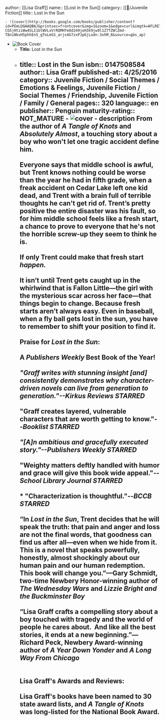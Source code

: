 author:: [[Lisa Graff]]
name:: [[Lost in the Sun]]
category:: [[📖/Juvenile Fiction]]
title:: Lost in the Sun

	- ![cover](http://books.google.com/books/publisher/content?id=PEmLDQAAQBAJ&printsec=frontcover&img=1&zoom=1&edge=curl&imgtk=AFLRE73V1jqwLksxl4cNvFPyuebm0pZDVM6-CG5jHtziWw4SLI1blWVLxVrRQMHYeOd249joH3k9jw9l1Z7TZWlZmd-T8niNkvH5phhEn5_gToLmSS_arjx4G7zxPJp6jLodn-3xhM_6&source=gbs_ap)
- ![Book Cover](http://books.google.com/books/publisher/content?id=6x5hDQAAQBAJ&printsec=frontcover&img=1&zoom=1&edge=curl&imgtk=AFLRE722MXzOG6tOBo2Voa6OMZyizcUqQxaeCiehoQpFI0spKStIkvsQlTTx_1iVchzRbsvvzmqsSahHNBch9AaIzN1lF2u80kfmTPC0tGngBYLhL5iDFykdomTDjmFlUK0kxcVeZstP&source=gbs_api)
	- **Title:** Lost in the Sun
	- title:: Lost in the Sun  isbn:: 0147508584  author:: Lisa Graff  published-at:: 4/25/2016  category:: Juvenile Fiction / Social Themes / Emotions & Feelings, Juvenile Fiction / Social Themes / Friendship, Juvenile Fiction / Family / General  pages:: 320  language:: en  publisher:: Penguin  maturity-rating:: NOT_MATURE  - ![cover](http://books.google.com/books/publisher/content?id=6x5hDQAAQBAJ&printsec=frontcover&img=1&zoom=1&edge=curl&imgtk=AFLRE73UtPDsBOQ2drIOHAlY2ddXLoFmLfInaBRi0FfMOTUgTk-GiEGrKD45g3Q2BCU0H8We2Ad-PwF4bmtdZ3XPRXzxxviLyI68lrjKfLL9LOFokWjnbMxHzdsIKDP7fR9EWiQfKvVz&source=gbs_api) - description   <b>From the author of <i>A Tangle of Knots</i> and <i>Absolutely Almost</i>, a touching story about a boy who won't let one tragic accident define him.</b><br><br> Everyone says that middle school is awful, but Trent knows nothing could be worse than the year he had in fifth grade, when a freak accident on Cedar Lake left one kid dead, and Trent with a brain full of terrible thoughts he can't get rid of. Trent’s pretty positive the entire disaster was his fault, so for him middle school feels like a fresh start, a chance to prove to everyone that he's not the horrible screw-up they seem to think he is. <br> <br> If only Trent could make that fresh start <i>happen.<br></i> <br> It isn’t until Trent gets caught up in the whirlwind that is Fallon Little—the girl with the mysterious scar across her face—that things begin to change. Because fresh starts aren’t always easy. Even in baseball, when a fly ball gets lost in the sun, you have to remember to shift your position to find it.<br><br> <b>Praise for <i>Lost in the Sun</i>:</b><br>  <br>A <i>Publishers Weekly</i> Best Book of the Year!<br> <br><b>*</b> "Graff writes with stunning insight [and] consistently demonstrates why character-driven novels can live from generation to generation."--<i>Kirkus Reviews</i> *STARRED*<br><br><b>*</b> "Graff creates layered, vulnerable characters that are worth getting to know."--<i>Booklist </i>*STARRED*<br><br><b>*</b> "[A]n ambitious and gracefully executed story."--<i>Publishers Weekly</i> *STARRED*<br>    <br><b>*</b> "Weighty matters deftly handled with humor and grace will give this book wide appeal."--<i>School Library Journal</i> *STARRED*<br> <br><b>*</b> "Characterization is thoughtful."--<i>BCCB </i>*STARRED*<br> <br>“In <i>Lost in the Sun</i>, Trent decides that he will speak the truth: that pain and anger and loss are not the final words, that goodness can find us after all—even when we hide from it.  This is a novel that speaks powerfully, honestly, almost shockingly about our human pain and our human redemption.  This book will change you.”—Gary Schmidt, two-time Newbery Honor-winning author of <i>The Wednesday Wars </i>and <i>Lizzie Bright and the Buckminster Boy</i><br>  <br> “Lisa Graff crafts a compelling story about a boy touched with tragedy and the world of people he cares about.  And like all the best stories, it ends at a new beginning.”—Richard Peck, Newbery Award-winning author of <i>A Year Down Yonder</i> and <i>A Long Way From Chicago</i><br>  <br>  <br> <b>Lisa Graff's Awards and Reviews:</b><br>  <br> Lisa Graff's books have been named to 30 state award lists, and <i>A Tangle of Knots </i>was long-listed for the National Book Award.
		-